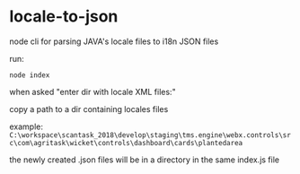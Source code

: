 # locale-to-json
node cli for parsing JAVA's locale files to i18n JSON files


run:

```node index```

when asked "enter dir with locale XML files:"

copy a path to a dir containing locales files

example: `C:\workspace\scantask_2018\develop\staging\tms.engine\webx.controls\src\com\agritask\wicket\controls\dashboard\cards\plantedarea`

the newly created .json files will be in a directory in the same index.js file
